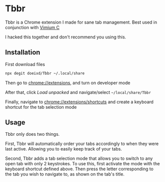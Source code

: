 # Tbbr
Tbbr is a Chrome extension I made for sane tab management. Best used in conjunction with [Vimium C](https://github.com/gdh1995/vimium-c)

I hacked this together and don't recommend you using this.


## Installation

First download files
```sh
npx degit doeixd/Tbbr ~/.local/share
```

Then go to [chrome://extensions](chrome://extensions), and turn on developer mode

After that, click *Load unpacked* and navigate/select `~/local/share/Tbbr`

Finally, navigate to [chrome://extensions/shortcuts](chrome://extensions/shortcuts) and create a keyboard shortcut for the tab selection mode


## Usage

Tbbr only does two things.

First, Tbbr will automatically order your tabs accordingly to when they were last active. Allowing you to easily keep track of your tabs.

Second, Tbbr adds a tab selection mode that allows you to switch to any open tab with only 2 keystrokes. To use this, first activate the mode with
the keyboard shortcut defined above. Then press the letter corresponding to the tab you wish to navigate to, as shown on the tab's title.






